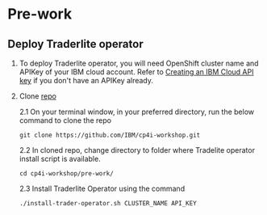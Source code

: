 # Pre-work

## Deploy Traderlite operator

1. To deploy Traderlite operator, you will need OpenShift cluster name and APIKey of your IBM cloud account. Refer to [Creating an IBM Cloud API key](https://www.ibm.com/docs/en/app-connect/containers_cd?topic=servers-creating-cloud-api-key) if you don't have an APIKey already.

2. Clone [repo](https://github.com/IBM/cp4i-workshop)

   2.1 On your terminal window, in your preferred directory, run the below command to clone the repo
    ```
    git clone https://github.com/IBM/cp4i-workshop.git
    ```

   2.2 In cloned repo, change directory to folder where Tradelite operator install script is available.
    ```
    cd cp4i-workshop/pre-work/
    ```
   2.3 Install Traderlite Operator using the command
   ```
   ./install-trader-operator.sh CLUSTER_NAME API_KEY
   ```
